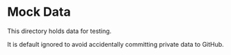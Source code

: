 # Mock Data

This directory holds data for testing.

It is default ignored to avoid accidentally committing private data to GitHub.
